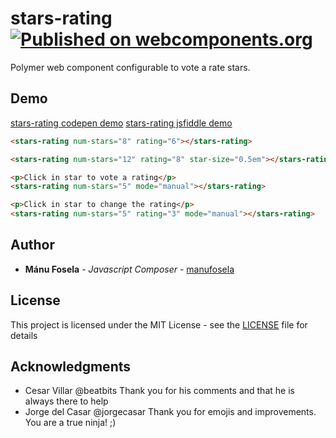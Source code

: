 # stars-rating [![Published on webcomponents.org](https://img.shields.io/badge/webcomponents.org-published-blue.svg)](https://www.webcomponents.org/element/manufosela/cvitaede-starsrating)


Polymer web component configurable to vote a rate stars.

## Demo

[stars-rating codepen demo](http://codepen.io/manufosela/pen/QGaKMw)
[stars-rating jsfiddle demo](https://jsfiddle.net/manufosela/2qnz1Lx2/)

<!---
```
<custom-element-demo>
  <template>
    <script src="../webcomponentsjs/webcomponents-lite.js"></script>
    <link rel="import" href="stars-rating.html">
    <next-code-block></next-code-block>
  </template>
</custom-element-demo>
```
-->
```html
<stars-rating num-stars="8" rating="6"></stars-rating>

<stars-rating num-stars="12" rating="8" star-size="0.5em"></stars-rating>

<p>Click in star to vote a rating</p>
<stars-rating num-stars="5" mode="manual"></stars-rating>

<p>Click in star to change the rating</p>
<stars-rating num-stars="5" rating="3" mode="manual"></stars-rating>
```

## Author

* **Mánu Fosela** - *Javascript Composer* - [manufosela](https://github.com/manufosela)

## License

This project is licensed under the MIT License - see the [LICENSE](LICENSE) file for details

## Acknowledgments

* Cesar Villar @beatbits 
Thank you for his comments and that he is always there to help
* Jorge del Casar @jorgecasar
Thank you for emojis and improvements. You are a true ninja! ;)
